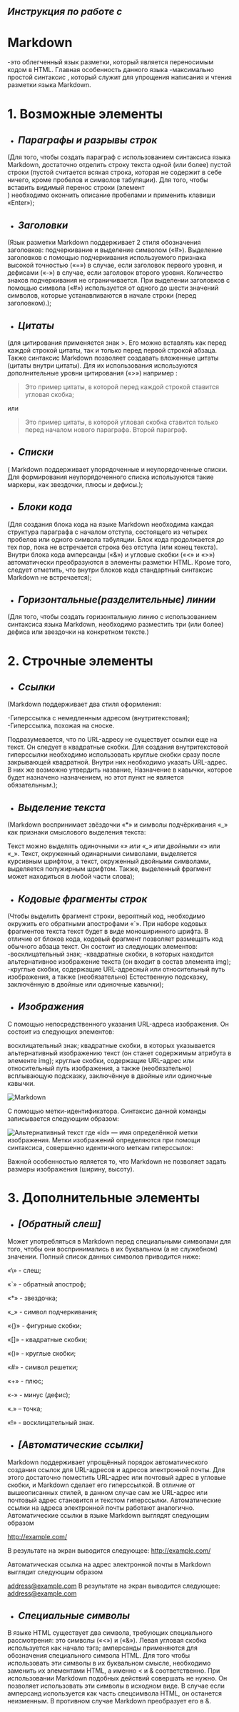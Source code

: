 ## *Инструкция по работе с*

# **Markdown**

-это облегченный язык разметки, который является переносимым кодом в HTML. Главная особенность данного языка -максимально простой синтаксис , который служит для упрощения написания и чтения разметки языка Markdown.

# 1. **Возможные элементы** 

* ## *Параграфы и разрывы строк* 

(Для того, чтобы создать параграф с использованием синтаксиса языка Markdown, достаточно отделить строку текста одной (или более) пустой строки (пустой считается всякая строка, которая не содержит в себе ничего, кроме пробелов и символов табуляции). Для того, чтобы вставить видимый перенос строки (элемент <br/>) необходимо окончить описание пробелами и применить клавиши «Enter»);

* ## *Заголовки* 

(Язык разметки Markdown поддерживает 2 стиля обозначения заголовков: подчеркивание и выделение символом («#»). Выделение заголовков с помощью подчеркивания используемого признака высокой точностью («=») в случае, если заголовок первого уровня, и дефисами («-») в случае, если заголовок второго уровня. Количество знаков подчеркивания не ограничивается. При выделении заголовков с помощью символа («#») используется от одного до шести значений символов, которые устанавливаются в начале строки (перед заголовком).);

* ## *Цитаты*

(для цитирования применяется знак >. Его можно вставлять как перед каждой строкой цитаты, так и только перед первой строкой абзаца. Также синтаксис Markdown позволяет создавать вложенные цитаты (цитаты внутри цитаты). Для их использования используются дополнительные уровни цитирования («>»)
например : 
>Это пример цитаты,
>в которой перед каждой строкой
>ставится угловая скобка;


или

>Это пример цитаты,
в которой угловая скобка
ставится только перед началом нового параграфа.
>Второй параграф.

* ## *Списки*

( Markdown поддерживает упорядоченные и неупорядоченные списки. Для формирования неупорядоченного списка используются такие маркеры, как звездочки, плюсы и дефисы.);

* ## *Блоки кода*

(Для создания блока кода на языке Markdown необходима каждая структура параграфа с началом отступа, состоящего из четырех пробелов или одного символа табуляции. Блок кода продолжается до тех пор, пока не встречается строка без отступа (или конец текста). Внутри блока кода амперсанды («&») и угловые скобки («<» и «>») автоматически преобразуются в элементы разметки HTML. Кроме того, следует отметить, что внутри блоков кода стандартный синтаксис Markdown не встречается);

* ## *Горизонтальные(разделительные) линии*

(Для того, чтобы создать горизонтальную линию с использованием синтаксиса языка Markdown, необходимо разместить три (или более) дефиса или звездочки на конкретном тексте.)

# 2. Строчные элементы

* ## *Ссылки*

(Markdown поддерживает два стиля оформления:

-Гиперссылка с немедленным адресом (внутритекстовая);
-Гиперссылка, похожая на сноске.

Подразумевается, что по URL-адресу не существует ссылки еще на текст. Он следует в квадратные скобки. Для создания внутритекстовой гиперссылки необходимо использовать круглые скобки сразу после закрывающей квадратной. Внутри них необходимо указать URL-адрес. В них же возможно утвердить название, Назначение в кавычки, которое будет назначено назначением, но этот пункт не является обязательным.);

* ## *Выделение текста*

(Markdown воспринимает звёздочки «*» и символы подчёркивания «_» как признаки смыслового выделения текста:

Текст можно выделять одиночными «*» или «_» или  двойными «*» или «_». Текст, окруженный одинарными символами, выделяется курсивным шрифтом, а текст, окруженный двойными символами, выделяется полужирным шрифтом. Также, выделенный фрагмент может находиться в любой части слова);

* ## *Кодовые фрагменты строк* 

(Чтобы выделить фрагмент строки, вероятный код, необходимо окружить его обратными апострофами «`». При наборе кодовых фрагментов текста текст будет в виде моноширинного шрифта. В отличие от блоков кода, кодовый фрагмент позволяет размещать код обычного абзаца текст. Он состоит из следующих элементов:
-восклицательный знак;
-квадратные скобки, в которых находится альтернативное изображение текста (он входит в состав элемента img);
-круглые скобки, содержащие URL-адресный или относительный путь изображения, а также (необязательно) Естественную подсказку, заключённую в двойные или одиночные кавычки); 

* ##  *Изображения*

С помощью непосредственного указания URL-адреса изображения. Oн состоит из следующих элементов:

восклицательный знак;
квадратные скобки, в которых указывается альтернативный изображению текст (он станет содержимым атрибута в элементе img);
круглые скобки, содержащие URL-адрес или относительный путь изображения, а также (необязательно) всплывающую подсказку, заключённуе в двойные или одиночные кавычки.

![Markdown](/markdown.png)

 С помощью метки-идентификатора. Синтаксис данной команды записывается следующим образом:

![Альтернативный текст][id]
где «id» — имя определённой метки изображения. Метки изображений определяются при помощи синтаксиса, совершенно идентичного меткам гиперссылок:

[id]: путь/к/изображению " "
Важной особенностью является то, что Markdown не позволяет задать размеры изображения (ширину, высоту).

# 3. Дополнительные элементы

* ## *[Обратный слеш]*

Может употребляться в Markdown перед специальными символами для того, чтобы они воспринимались в их буквальном (а не служебном) значении. Полный список данных символов приводится ниже:

«\» - слеш;

«`» - обратный апостроф;

«*» - звездочка;

«_» - символ подчеркивания;

«{}» - фигурные скобки;

«[]» - квадратные скобки;

«()» - круглые скобки;

«#» - символ решетки;

«+» - плюс;

«-» - минус (дефис);

«.» – точка;

«!» - восклицательный знак.

* ## *[Автоматические ссылки]*

Markdown поддерживает упрощённый порядок автоматического создания ссылок для URL-адресов и адресов электронной почты. Для этого достаточно поместить URL-адрес или почтовый адрес в угловые скобки, и Markdown сделает его гиперссылкой. В отличие от вышеописанных стилей, в данном случае сам же URL-адрес или почтовый адрес становится и текстом гиперссылки. Автоматические ссылки на адреса электронной почты работают аналогично. Автоматические ссылки в языке Markdown выглядят следующим образом

<http://example.com/>

В результате на экран выводится следующее: http://example.com/

Автоматическая ссылка на адрес электронной почты в Markdown выглядит следующим образом

<address@example.com>
В результате на экран выводится следующее: address@example.com

* ## *Специальные символы*

В языке HTML существует два символа, требующих специального рассмотрения: это символы («<») и («&»). Левая угловая скобка используется как начало тэга; амперсанды применяются для обозначения специального символа HTML. Для того чтобы использовать эти символы в их буквальном смысле, необходимо заменить их элементами HTML, а именно &lt; и &amp; соответственно. При использовании Markdown подобных действий совершать не нужно. Он позволяет использовать эти символы в исходном виде. В случае если амперсанд используется как часть спецсимвола HTML, он останется неизменным. В противном случае Markdown преобразует его в &amp;.